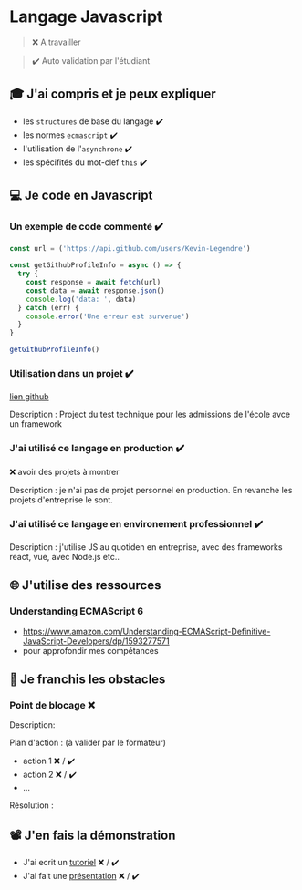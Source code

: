 # Langage Javascript

> ❌ A travailler

> ✔️ Auto validation par l'étudiant

## 🎓 J'ai compris et je peux expliquer

- les `structures` de base du langage ✔️
- les normes `ecmascript` ✔️
- l'utilisation de l'`asynchrone` ✔️
- les spécifités du mot-clef `this` ✔️

## 💻 Je code en Javascript

### Un exemple de code commenté ✔️

```javascript
const url = ('https://api.github.com/users/Kevin-Legendre')

const getGithubProfileInfo = async () => {
  try {
    const response = await fetch(url)
    const data = await response.json()
    console.log('data: ', data)
  } catch (err) {
    console.error('Une erreur est survenue')
  }
}

getGithubProfileInfo()
```

### Utilisation dans un projet ✔️

[lien github](https://github.com/Kevin-Legendre/les_argonauts)

Description : Project du test technique pour les admissions de l'école avce un framework

### J'ai utilisé ce langage en production ✔️

❌ avoir des projets à montrer

Description : je n'ai pas de projet personnel en production. En revanche les projets d'entreprise le sont.

### J'ai utilisé ce langage en environement professionnel ✔️

Description : j'utilise JS au quotiden en entreprise, avec des frameworks react, vue, avec Node.js etc..

## 🌐 J'utilise des ressources

### Understanding ECMAScript 6

- https://www.amazon.com/Understanding-ECMAScript-Definitive-JavaScript-Developers/dp/1593277571
- pour approfondir mes compétances

## 🚧 Je franchis les obstacles

### Point de blocage ❌

Description:

Plan d'action : (à valider par le formateur)

- action 1 ❌ / ✔️
- action 2 ❌ / ✔️
- ...

Résolution :

## 📽️ J'en fais la démonstration

- J'ai ecrit un [tutoriel](...) ❌ / ✔️
- J'ai fait une [présentation](...) ❌ / ✔️

